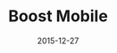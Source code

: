 ---
layout: site
title: "Boost Mobile"
date: 2015-12-27
categories: [communication]
version: 1.4.4
major: 1
minor: 4
patch: 4
slug: boost-mobile
link: https://www.boostmobile.com/#!/
permalink: /sites/:slug
---